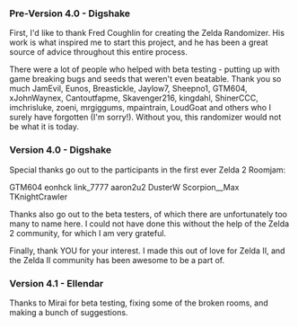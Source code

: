 ### Pre-Version 4.0 - Digshake

First, I'd like to thank Fred Coughlin for creating the Zelda Randomizer. His work is what inspired me to start this project, and he has been a great source of advice throughout this entire process.

There were a lot of people who helped with beta testing - putting up with game breaking bugs and seeds that weren't even beatable. Thank you so much JamEvil, Eunos, Breastickle, Jaylow7, Sheepno1, GTM604, xJohnWaynex, Cantoutfapme, Skavenger216, kingdahl, ShinerCCC, imchrisluke, zoeni, mrgiggums, mpaintrain, LoudGoat and others who I surely have forgotten (I'm sorry!). Without you, this randomizer would not be what it is today.

### Version 4.0 - Digshake

Special thanks go out to the participants in the first ever Zelda 2 Roomjam:

GTM604 eonhck link_7777 aaron2u2 DusterW Scorpion__Max TKnightCrawler

Thanks also go out to the beta testers, of which there are unfortunately too many to name here. I could not have done this without the help of the Zelda 2 community, for which I am very grateful.

Finally, thank YOU for your interest. I made this out of love for Zelda II, and the Zelda II community has been awesome to be a part of.

### Version 4.1 - Ellendar

Thanks to Mirai for beta testing, fixing some of the broken rooms, and making a bunch of suggestions.

